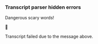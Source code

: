 
### Transcript parser hidden errors

Dangerous scary words!



🛑

Transcript failed due to the message above.
